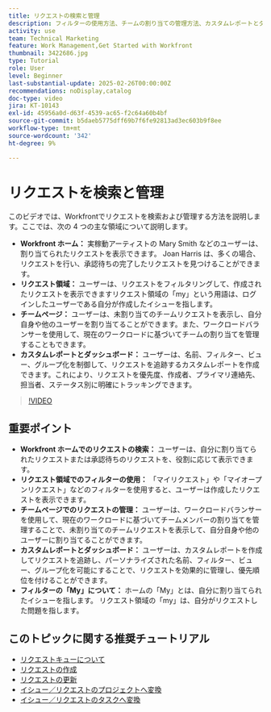```yaml
---
title: リクエストの検索と管理
description: フィルターの使用方法、チームの割り当ての管理方法、カスタムレポートとダッシュボードの作成方法、および効果的なリクエスト管理を行うために様々なコンテキストでの_my_の意味を明確にする方法について説明します。
activity: use
team: Technical Marketing
feature: Work Management,Get Started with Workfront
thumbnail: 3422686.jpg
type: Tutorial
role: User
level: Beginner
last-substantial-update: 2025-02-26T00:00:00Z
recommendations: noDisplay,catalog
doc-type: video
jira: KT-10143
exl-id: 45956a0d-d63f-4539-ac65-f2c64a60b4bf
source-git-commit: b5daeb5775dff69b7f6fe92813ad3ec603b9f8ee
workflow-type: tm+mt
source-wordcount: '342'
ht-degree: 9%

---
```


# リクエストを検索と管理

このビデオでは、Workfrontでリクエストを検索および管理する方法を説明します。&#x200B; ここでは、次の 4 つの主な領域について説明します。

* **Workfront ホーム：** 実稼動アーティストの Mary Smith などのユーザーは、割り当てられたリクエストを表示できます。&#x200B; Joan Harris は、多くの場合、リクエストを行い、承認待ちの完了したリクエストを見つけることができます。&#x200B;
* **リクエスト領域：** ユーザーは、リクエストをフィルタリングして、作成されたリクエストを表示できます&#x200B; リクエスト領域の「my」という用語は、ログインしたユーザーである自分が作成したイシューを指します。&#x200B;
* **チームページ：** ユーザーは、未割り当てのチームリクエストを表示し、自分自身や他のユーザーを割り当てることができます。&#x200B; また、ワークロードバランサーを使用して、現在のワークロードに基づいてチームの割り当てを管理することもできます。&#x200B;
* **カスタムレポートとダッシュボード：** ユーザーは、名前、フィルター、ビュー、グループ化を制御して、リクエストを追跡するカスタムレポートを作成できます。&#x200B; これにより、リクエストを優先度、作成者、プライマリ連絡先、担当者、ステータス別に明確にトラッキングできます。&#x200B;


>[!VIDEO](https://video.tv.adobe.com/v/3422686/?quality=12&learn=on&enablevpops)

## 重要ポイント

* **Workfront ホームでのリクエストの検索：** ユーザーは、自分に割り当てられたリクエストまたは承認待ちのリクエストを、役割に応じて表示できます。&#x200B;
* **リクエスト領域でのフィルターの使用：** 「マイリクエスト」や「マイオープンリクエスト」などのフィルターを使用すると、ユーザーは作成したリクエストを表示できます。&#x200B;
* **チームページでのリクエストの管理：** ユーザーは、ワークロードバランサーを使用して、現在のワークロードに基づいてチームメンバーの割り当てを管理することで、未割り当てのチームリクエストを表示して、自分自身や他のユーザーに割り当てることができます。&#x200B;
* **カスタムレポートとダッシュボード：** ユーザーは、カスタムレポートを作成してリクエストを追跡し、パーソナライズされた名前、フィルター、ビュー、グループ化を可能にすることで、リクエストを効果的に管理し、優先順位を付けることができます。&#x200B;
* **フィルターの「My」について：** ホームの「My」とは、自分に割り当てられたイシューを指します。 リクエスト領域の「my」は、自分がリクエストした問題を指します。&#x200B;


## このトピックに関する推奨チュートリアル

* [リクエストキューについて](/help/manage-work/request-queues/understand-request-queues.md)
* [リクエストの作成](/help/manage-work/issues-requests/make-a-request.md)
* [リクエストの更新](/help/manage-work/issues-requests/update-a-request.md)
* [イシュー／リクエストのプロジェクトへ変換](/help/manage-work/issues-requests/create-a-project-from-a-request.md)
* [イシュー／リクエストのタスクへ変換](/help/manage-work/issues-requests/convert-issues-to-other-work-items.md)

